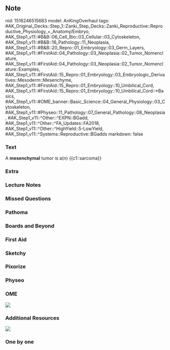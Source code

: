 ## Note
nid: 1516246515683
model: AnKingOverhaul
tags: #AK_Original_Decks::Step_1::Zanki_Step_Decks::Zanki_Reproductive::Reproductive_Physiology_+_Anatomy/Embryo, #AK_Step1_v11::#B&B::06_Cell_Bio::03_Cellular::03_Cytoskeleton, #AK_Step1_v11::#B&B::16_Pathology::11_Neoplasia, #AK_Step1_v11::#B&B::20_Repro::01_Embryology::03_Germ_Layers, #AK_Step1_v11::#FirstAid::04_Pathology::03_Neoplasia::02_Tumor_Nomenclature, #AK_Step1_v11::#FirstAid::04_Pathology::03_Neoplasia::02_Tumor_Nomenclature::Examples, #AK_Step1_v11::#FirstAid::15_Repro::01_Embryology::03_Embryologic_Derivatives::Mesoderm::Mesenchyme, #AK_Step1_v11::#FirstAid::15_Repro::01_Embryology::10_Umbilical_Cord, #AK_Step1_v11::#FirstAid::15_Repro::01_Embryology::10_Umbilical_Cord::*Basics, #AK_Step1_v11::#OME_banner::Basic_Science::04_General_Physiology::03_Cytoskeleton, #AK_Step1_v11::#Physeo::11_Pathology::07_General_Pathology::08_Neoplasia, #AK_Step1_v11::^Other::^EXPN::BGadd, #AK_Step1_v11::^Other::^FA_Updates::FA2018, #AK_Step1_v11::^Other::^HighYield::5-LowYield, #AK_Step1_v11::^Systems::Reproductive::BGadds
markdown: false

### Text
A <b>mesenchymal</b> tumor is a(n) {{c1::sarcoma}}

### Extra


### Lecture Notes


### Missed Questions


### Pathoma


### Boards and Beyond


### First Aid


### Sketchy


### Pixorize


### Physeo


### OME
<div class="ome-widget">
  <a href=
  "https://onlinemeded.org/spa/general-physiology/cytoskeleton/acquire?ref=anki">
  <img src="_OME_AnkiFlashcards_Lesson_2.png"></a>
</div>

### Additional Resources
<img src="paste-1c9839b39ae695595925915f4d103d337ccaadf7.jpg">

### One by one

